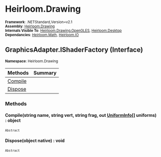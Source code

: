 # Heirloom.Drawing

<small>**Framework**: .NETStandard,Version=v2.1</small>  
<small>**Assembly**: [Heirloom.Drawing](../Heirloom.Drawing/Heirloom.Drawing.md)</small>  
<small>**Internals Visible To**: [Heirloom.Drawing.OpenGLES](../Heirloom.Drawing.OpenGLES/Heirloom.Drawing.OpenGLES.md), [Heirloom.Desktop](../Heirloom.Desktop/Heirloom.Desktop.md)</small>  
<small>**Dependancies**: [Heirloom.Math](../Heirloom.Math/Heirloom.Math.md), [Heirloom.IO](../Heirloom.IO/Heirloom.IO.md)</small>  

## GraphicsAdapter.IShaderFactory (Interface)
<small>**Namespace**: Heirloom.Drawing</sub></small>  

| Methods              | Summary |
|----------------------|---------|
| [Compile](#COMPDBD5) |         |
| [Dispose](#DISP8A0D) |         |

### Methods

#### <a name="COMPA9F1"></a> Compile(string name, string vert, string frag, out [UniformInfo[]](Heirloom.Drawing.UniformInfo[].md) uniforms) : object
<small>`Abstract`</small>


#### <a name="DISP2F22"></a> Dispose(object native) : void
<small>`Abstract`</small>


